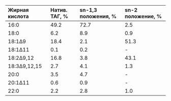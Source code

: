 | Жирная кислота | Натив. ТАГ, % | sn-1,3 положения, % | sn-2 положение, % |
| :------------- | :------------ | :------------------ | :---------------- |
| 16:0           | 49.2          | 72.7                | 2.5               |
| 18:0           | 6.2           | 8.9                 | 0.9               |
| 18:1Δ9         | 18.4          | 2.1                 | 51.3              |
| 18:1Δ11        | 0.1           | 0.2                 | -                 |
| 18:2Δ9,12      | 16.8          | 3.8                 | 43.1              |
| 18:3Δ9,12,15   | 2.7           | 4.1                 | 1.3               |
| 20:0           | 3.5           | 4.7                 | -                 |
| 20:1Δ11        | 0.6           | 0.9                 | -                 |
| 22:0           | 2.2           | 2.8                 | 1.0               |
